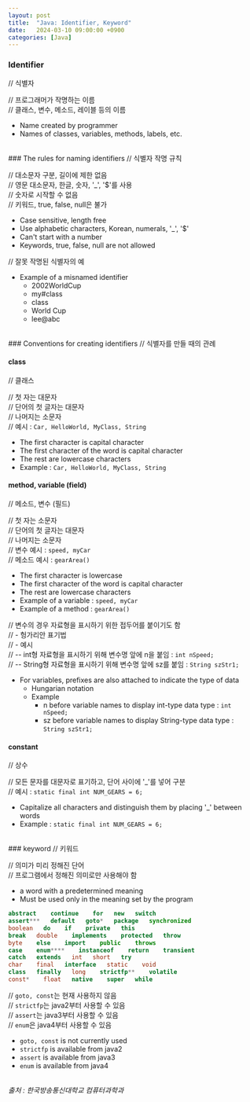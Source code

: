 ```yaml
---
layout: post
title:  "Java: Identifier, Keyword"
date:   2024-03-10 09:00:00 +0900
categories: [Java]
---
```


### Identifier   
// 식별자   
   
// 프로그래머가 작명하는 이름   
// 클래스, 변수, 메소드, 레이블 등의 이름   
- Name created by programmer   
- Names of classes, variables, methods, labels, etc.   
   
<br />
### The rules for naming identifiers   
// 식별자 작명 규칙   
   
// 대소문자 구분, 길이에 제한 없음   
// 영문 대소문자, 한글, 숫자, '_', '$'를 사용   
// 숫자로 시작할 수 없음   
// 키워드, true, false, null은 불가   
- Case sensitive, length free   
- Use alphabetic characters, Korean, numerals, '_', '$'   
- Can't start with a number   
- Keywords, true, false, null are not allowed   
   
// 잘못 작명된 식별자의 예   
- Example of a misnamed identifier   
  - 2002WorldCup   
  - my#class   
  - class   
  - World Cup   
  - lee@abc   
   
<br />
### Conventions for creating identifiers   
// 식별자를 만들 때의 관례   
   
#### class   
// 클래스   
   
// 첫 자는 대문자   
// 단어의 첫 글자는 대문자   
// 나머지는 소문자   
// 예시 : `Car, HelloWorld, MyClass, String`   
- The first character is capital character   
- The first character of the word is capital character   
- The rest are lowercase characters   
- Example : `Car, HelloWorld, MyClass, String`   
   
#### method, variable (field)   
// 메소드, 변수 (필드)   
   
// 첫 자는 소문자   
// 단어의 첫 글자는 대문자   
// 나머지는 소문자   
// 변수 예시 : `speed, myCar`   
// 메소드 예시 : `gearArea()`   
- The first character is lowercase   
- The first character of the word is capital character   
- The rest are lowercase characters   
- Example of a variable : `speed, myCar`   
- Example of a method : `gearArea()`   
   
// 변수의 경우 자료형을 표시하기 위한 접두어를 붙이기도 함   
// - 헝가리안 표기법   
// - 예시   
// -- int형 자료형을 표시하기 위해 변수명 앞에 n을 붙임 : `int nSpeed;`   
// -- String형 자료형을 표시하기 위해 변수명 앞에 sz를 붙임 : `String szStr1;`   
- For variables, prefixes are also attached to indicate the type of data   
  - Hungarian notation   
  - Example   
    - n before variable names to display int-type data type : `int nSpeed;`   
    - sz before variable names to display String-type data type : `String szStr1;`   
   
#### constant   
// 상수   
   
// 모든 문자를 대문자로 표기하고, 단어 사이에 '_'를 넣어 구분   
// 예시 : `static final int NUM_GEARS = 6;`   
- Capitalize all characters and distinguish them by placing '_' between words   
- Example : `static final int NUM_GEARS = 6;`   
   
<br />
### keyword   
// 키워드   
   
// 의미가 미리 정해진 단어   
// 프로그램에서 정해진 의미로만 사용해야 함   
- a word with a predetermined meaning   
- Must be used only in the meaning set by the program   
   
```java
abstract    continue    for   new   switch
assert***   default   goto*   package   synchronized
boolean   do    if    private   this
break   double    implements    protected   throw
byte    else    import    public    throws
case    enum****    instanceof    return    transient
catch   extends   int   short   try
char    final   interface   static    void
class   finally   long    strictfp**    volatile
const*    float   native    super   while
```
   
// `goto, const`는 현재 사용하지 않음   
// `strictfp`는 java2부터 사용할 수 있음   
// `assert`는 java3부터 사용할 수 있음   
// `enum`은 java4부터 사용할 수 있음   
- `goto, const` is not currently used   
- `strictfp` is available from java2   
- `assert` is available from java3   
- `enum` is available from java4   
   
<br />
<cite>출처 : 한국방송통신대학교 컴퓨터과학과</cite>
